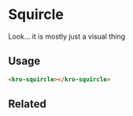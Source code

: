 # Squircle
Look... it is mostly just a visual thing

## Usage
<style>
    .squircle-demo {
        width: 5rem;
        height: 5rem;
    }
</style>

<kro-squircle class="squircle-demo"></kro-squircle>

```html
<kro-squircle></kro-squircle>
```

## Related
<press-article-link title="Surface" subtitle="A surface to put stuff on... like a desk perhaps?" to="/components/surface"></press-article-link>